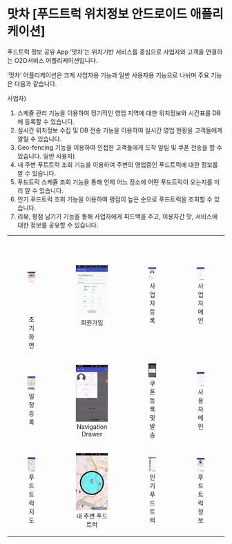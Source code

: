 # 맛차 [푸드트럭 위치정보 안드로이드 애플리케이션]

푸드트럭 정보 공유 App ‘맛차’는 위치기반 서비스를 중심으로 사업자와 고객을 연결하는 O2O서비스 어플리케이션입니다.

‘맛차’ 어플리케이션은 크게 사업자용 기능과 일반 사용자용 기능으로 나뉘며 주요 기능은 다음과 같습니다.  

사업자)
1.	스케쥴 관리 기능을 이용하여 정기적인 영업 지역에 대한 위치정보와 시간표를 DB에 등록할 수 있습니다.  
2.	실시간 위치정보 수집 및 DB 전송 기능을 이용하여 실시간 영업 현황을 고객들에게 알릴 수 있습니다. 
3.	Geo-fencing 기능을 이용하여 인접한 고객들에게 도착 알림 및 쿠폰 전송을 할 수 있습니다.
일반 사용자)
1.	내 주변 푸트트럭 조회 기능을 이용하여 주변의 영업중인 푸드트럭에 대한 정보를 알 수 있습니다. 
2.	푸드트럭 스케쥴 조회 기능을 통해 언제 어느 장소에 어떤 푸드트럭이 오는지를 미리 알 수 있습니다. 
3.	인기 푸드트럭 조회 기능을 이용하여 평점이 높은 순으로 푸드트럭을 조회할 수 있습니다.
4.	리뷰, 평점 남기기 기능을 통해 사업자에게 피드백을 주고, 이용자간 맛, 서비스에 대한 정보를 공유할 수 있습니다.


<table>
    <tr>
        <td align="middle">
            <figure>
                <img src="./etc/1.png" width="100%" heigth="290">
                <figcaption>초기화면</figcaption>
            </figure>
        </td>
        <td align="middle">
            <figure>
                <img src="./etc/2.png" width="100%" heigth="290">
                <figcaption>회원가입</figcaption>
            </figure>
        </td>
        <td align="middle">
            <figure>
                <img src="./etc/3.png" width="100%" heigth="290">
                <figcaption>사업자 등록</figcaption>
            </figure>
        </td>
        <td align="middle">
            <figure>
                <img src="./etc/4.png" width="100%" heigth="290">
                <figcaption>사업자 메인</figcaption>
            </figure>
        </td>
    </tr>
    <tr>
        <td align="middle">
            <figure style="display:inline-block;">
                <img src="./etc/5.png" width="100%" heigth="290">
                <figcaption>일정 등록</figcaption>
            </figure>
        </td>
        <td align="middle">
            <figure style="display:inline-block;">
                <img src="./etc/6.png" width="100%" heigth="290">
                <figcaption>Navigation Drawer</figcaption>
            </figure>
        </td>
        <td align="middle">
            <figure style="display:inline-block;">
                <img src="./etc/7.png" width="100%" heigth="290">
                <figcaption>쿠폰 등록 및 발송</figcaption>
            </figure>
        </td>
        <td align="middle">
            <figure style="display:inline-block;">
                <img src="./etc/8.png" width="100%" heigth="290">
                <figcaption>사용자 메인</figcaption>
            </figure>
        </td>
    </tr>
    <tr>
        <td align="middle">
            <figure style="display:inline-block;">
                <img src="./etc/9.png" width="100%" heigth="290">
                <figcaption>푸드트럭 지도</figcaption>
            </figure>
        </td>
        <td align="middle">
            <figure style="display:inline-block;">
                <img src="./etc/10.png" width="100%" heigth="290">
                <figcaption>내 주변 푸드트럭</figcaption>
            </figure>
        </td>
        <td align="middle">
            <figure style="display:inline-block;">
                <img src="./etc/11.png" width="100%" heigth="290">
                <figcaption>인기 푸드트럭</figcaption>
            </figure>
        </td>
        <td align="middle">
            <figure style="display:inline-block;">
                <img src="./etc/12.png" width="100%" heigth="290">
                <figcaption>푸드트럭 정보</figcaption>
            </figure>
        </td>
    </tr>
</table>
